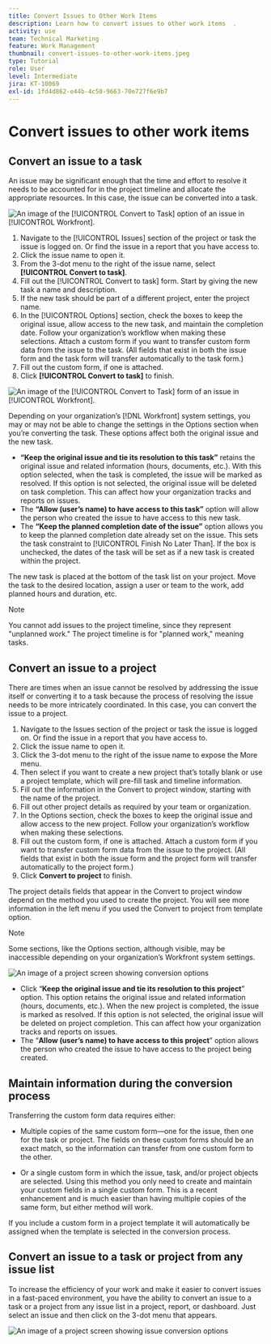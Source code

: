 ```yaml
---
title: Convert Issues to Other Work Items
description: Learn how to convert issues to other work items  .
activity: use
team: Technical Marketing
feature: Work Management
thumbnail: convert-issues-to-other-work-items.jpeg
type: Tutorial
role: User
level: Intermediate
jira: KT-10069
exl-id: 1fd4d862-e44b-4c50-9663-70e727f6e9b7
---
```

# Convert issues to other work items

## Convert an issue to a task

An issue may be significant enough that the time and effort to resolve it needs to be accounted for in the project timeline and allocate the appropriate resources. In this case, the issue can be converted into a task.

![An image of the [!UICONTROL Convert to Task] option of an issue in [!UICONTROL Workfront].](assets/15-convert-issue-to-task-menu-option.png)

1. Navigate to the [!UICONTROL Issues] section of the project or task the issue is logged on. Or find the issue in a report that you have access to.
1. Click the issue name to open it.
1. From the 3-dot menu to the right of the issue name, select **[!UICONTROL Convert to task]**.
1. Fill out the [!UICONTROL Convert to task] form. Start by giving the new task a name and description.
1. If the new task should be part of a different project, enter the project name.
1. In the [!UICONTROL Options] section, check the boxes to keep the original issue, allow access to the new task, and maintain the completion date. Follow your organization’s workflow when making these selections. Attach a custom form if you want to transfer custom form data from the issue to the task. (All fields that exist in both the issue form and the task form will transfer automatically to the task form.)
1. Fill out the custom form, if one is attached.
1. Click **[!UICONTROL Convert to task]** to finish.

![An image of the [!UICONTROL Convert to Task] form of an issue in [!UICONTROL Workfront].](assets/16-convert-to-task-options.png)

Depending on your organization’s [!DNL Workfront] system settings, you may or may not be able to change the settings in the Options section when you’re converting the task. These options affect both the original issue and the new task.

* **“Keep the original issue and tie its resolution to this task”** retains the original issue and related information (hours, documents, etc.). With this option selected, when the task is completed, the issue will be marked as resolved. If this option is not selected, the original issue will be deleted on task completion. This can affect how your organization tracks and reports on issues.
* The **“Allow (user’s name) to have access to this task”** option will allow the person who created the issue to have access to this new task.
* The **“Keep the planned completion date of the issue”** option allows you to keep the planned completion date already set on the issue. This sets the task constraint to [!UICONTROL Finish No Later Than]. If the box is unchecked, the dates of the task will be set as if a new task is created within the project.

The new task is placed at the bottom of the task list on your project. Move the task to the desired location, assign a user or team to the work, add planned hours and duration, etc.

>[!NOTE]
>
>You cannot add issues to the project timeline, since they represent "unplanned work." The project timeline is for "planned work," meaning tasks.

## Convert an issue to a project

There are times when an issue cannot be resolved by addressing the issue itself or converting it to a task because the process of resolving the issue needs to be more intricately coordinated. In this case, you can convert the issue to a project. 

1. Navigate to the Issues section of the project or task the issue is logged on. Or find the issue in a report that you have access to.
1. Click the issue name to open it.
1. Click the 3-dot menu to the right of the issue name to expose the More menu.
1. Then select if you want to create a new project that’s totally blank or use a project template, which will pre-fill task and timeline information.
1. Fill out the information in the Convert to project window, starting with the name of the project.
1. Fill out other project details as required by your team or organization.
1. In the Options section, check the boxes to keep the original issue and allow access to the new project. Follow your organization’s workflow when making these selections.
1. Fill out the custom form, if one is attached. Attach a custom form if you want to transfer custom form data from the issue to the project. (All fields that exist in both the issue form and the project form will transfer automatically to the project form.)
1. Click **Convert to project** to finish.

The project details fields that appear in the Convert to project window depend on the method you used to create the project. You will see more information in the left menu if you used the Convert to project from template option.  

>[!NOTE]
>
>Some sections, like the Options section, although visible, may be inaccessible depending on your organization’s Workfront system settings.

![An image of a project screen showing conversion options](assets/conversion-options.png)

* Click “**Keep the original issue and tie its resolution to this project**” option. This option retains the original issue and related information (hours, documents, etc.). When the new project is completed, the issue is marked as resolved. If this option is not selected, the original issue will be deleted on project completion. This can affect how your organization tracks and reports on issues.
* The “**Allow (user’s name) to have access to this project**” option allows the person who created the issue to have access to the project being created.

## Maintain information during the conversion process

<!-- Need link to wf one doc article below 

To learn about what information transfers when you convert an issue to a task or project, we recommend you read through the conversion considerations in the article, Convert issues. This lists what information is kept when converting issues and what isn’t. Workfront recommends you become familiar with these considerations so you don’t lose important information when converting issues to tasks or projects.

-->

Transferring the custom form data requires either:

* Multiple copies of the same custom form—one for the issue, then one for the task or project. The fields on these custom forms should be an exact match, so the information can transfer from one custom form to the other.

* Or a single custom form in which the issue, task, and/or project objects are selected. Using this method you only need to create and maintain your custom fields in a single custom form. This is a recent enhancement and is much easier than having multiple copies of the same form, but either method will work.



<!-- Need link to wf one doc article below

Learn more in the article, Transfer custom form data to a larger work item.

-->

<!-- Pro tips graphic -->

If you include a custom form in a project template it will automatically be assigned when the template is selected in the conversion process.

<!-- Learn more graphic and documentation article links 

* Convert issues
* Transfer custom form data to a larger work item
* Overview of resolving and resolvable objects
* Understanding resolving and resolvable objects
* Unlink issues from their resolvable objects

-->

## Convert an issue to a task or project from any issue list

To increase the efficiency of your work and make it easier to convert issues in a fast-paced environment, you have the ability to convert an issue to a task or a project from any issue list in a project, report, or dashboard. Just select an issue and then click on the 3-dot menu that appears.

![An image of a project screen showing issue conversion options](assets/convert-from-a-list.png)

